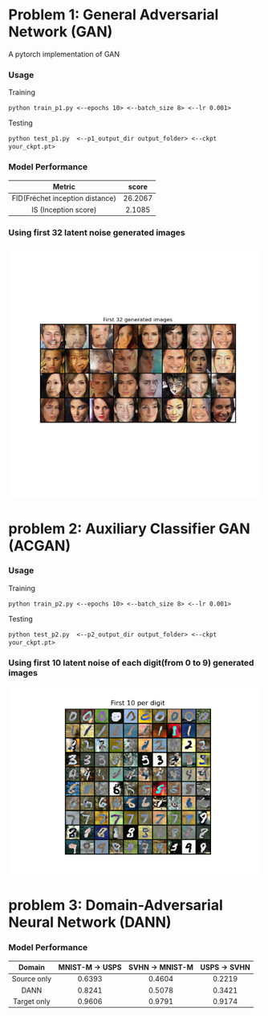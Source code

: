 # Problem 1: General Adversarial Network (GAN)

A pytorch implementation of GAN

### Usage

Training

```
python train_p1.py <--epochs 10> <--batch_size 8> <--lr 0.001>
```

Testing

```
python test_p1.py  <--p1_output_dir output_folder> <--ckpt your_ckpt.pt>
```

### Model Performance

|             Metric              |  score  |
|:-------------------------------:|:-------:|
| FID(Fréchet inception distance) | 26.2067 |
|      IS (Inception score)       | 2.1085  |


### Using first 32 latent noise generated images

<img src="https://raw.githubusercontent.com/m1stborn/DLCV2021/master/HW2/assets/images/First_32.png"  alt="">

# problem 2: Auxiliary Classifier GAN (ACGAN)

### Usage

Training

```
python train_p2.py <--epochs 10> <--batch_size 8> <--lr 0.001>
```

Testing

```
python test_p2.py  <--p2_output_dir output_folder> <--ckpt your_ckpt.pt>
```
### Using first 10 latent noise of each digit(from 0 to 9) generated images

<img src="https://raw.githubusercontent.com/m1stborn/DLCV2021/master/HW2/assets/images/First_10.png"  alt="">

# problem 3: Domain-Adversarial Neural Network (DANN)

### Model Performance

|   Domain    | MNIST-M → USPS | SVHN → MNIST-M | USPS → SVHN |
|:-----------:|:--------------:|:--------------:|:-----------:|
| Source only |     0.6393     |     0.4604     |   0.2219    |
|    DANN     |     0.8241     |     0.5078     |   0.3421    |
| Target only |     0.9606     |     0.9791     |   0.9174    |
